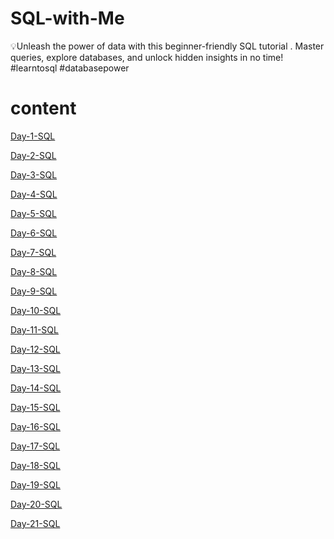 # SQL-with-Me
💡Unleash the power of data with this beginner-friendly SQL tutorial . Master queries, explore databases, and unlock hidden insights in no time!  #learntosql #databasepower


# content

<a href="Day-1-SQL"/>Day-1-SQL

<a href="Day-2-SQL"/>Day-2-SQL

<a href="Day-3-SQL"/>Day-3-SQL

<a href="Day-4-SQL"/>Day-4-SQL

<a href="Day-5-SQL"/>Day-5-SQL

<a href="Day-6-SQL"/>Day-6-SQL

<a href="Day-7-SQL"/>Day-7-SQL

<a href="Day-8-SQL"/>Day-8-SQL

<a href="Day-9-SQL"/>Day-9-SQL

<a href="Day-10-SQL"/>Day-10-SQL

<a href="Day-11-SQL"/>Day-11-SQL

<a href="Day-12-SQL"/>Day-12-SQL

<a href="Day-13-SQL"/>Day-13-SQL

<a href="Day-14-SQL"/>Day-14-SQL

<a href="Day-15-SQL"/>Day-15-SQL

<a href="Day-16-SQL"/>Day-16-SQL

<a href="Day-17-SQL"/>Day-17-SQL

<a href="Day-18-SQL"/>Day-18-SQL

<a href="Day-19-SQL"/>Day-19-SQL

<a href="Day-20-SQL"/>Day-20-SQL

<a href="Day-21-SQL"/>Day-21-SQL

